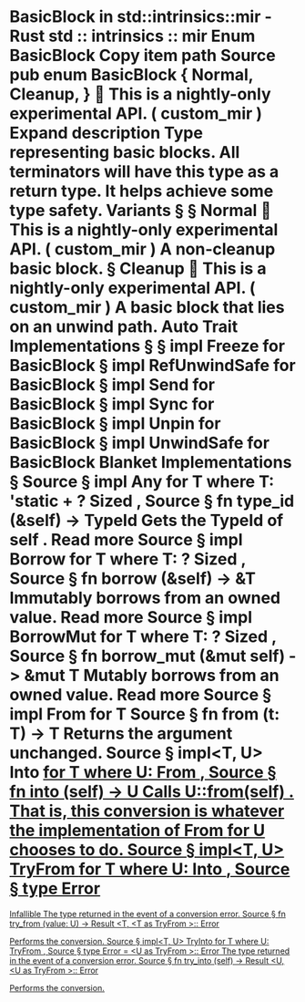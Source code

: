 BasicBlock in std::intrinsics::mir - Rust
std
::
intrinsics
::
mir
Enum
BasicBlock
Copy item path
Source
pub enum BasicBlock {
    Normal,
    Cleanup,
}
🔬
This is a nightly-only experimental API. (
custom_mir
)
Expand description
Type representing basic blocks.
All terminators will have this type as a return type. It helps achieve some type safety.
Variants
§
§
Normal
🔬
This is a nightly-only experimental API. (
custom_mir
)
A non-cleanup basic block.
§
Cleanup
🔬
This is a nightly-only experimental API. (
custom_mir
)
A basic block that lies on an unwind path.
Auto Trait Implementations
§
§
impl
Freeze
for
BasicBlock
§
impl
RefUnwindSafe
for
BasicBlock
§
impl
Send
for
BasicBlock
§
impl
Sync
for
BasicBlock
§
impl
Unpin
for
BasicBlock
§
impl
UnwindSafe
for
BasicBlock
Blanket Implementations
§
Source
§
impl<T>
Any
for T
where
    T: 'static + ?
Sized
,
Source
§
fn
type_id
(&self) ->
TypeId
Gets the
TypeId
of
self
.
Read more
Source
§
impl<T>
Borrow
<T> for T
where
    T: ?
Sized
,
Source
§
fn
borrow
(&self) ->
&T
Immutably borrows from an owned value.
Read more
Source
§
impl<T>
BorrowMut
<T> for T
where
    T: ?
Sized
,
Source
§
fn
borrow_mut
(&mut self) ->
&mut T
Mutably borrows from an owned value.
Read more
Source
§
impl<T>
From
<T> for T
Source
§
fn
from
(t: T) -> T
Returns the argument unchanged.
Source
§
impl<T, U>
Into
<U> for T
where
    U:
From
<T>,
Source
§
fn
into
(self) -> U
Calls
U::from(self)
.
That is, this conversion is whatever the implementation of
From
<T> for U
chooses to do.
Source
§
impl<T, U>
TryFrom
<U> for T
where
    U:
Into
<T>,
Source
§
type
Error
=
Infallible
The type returned in the event of a conversion error.
Source
§
fn
try_from
(value: U) ->
Result
<T, <T as
TryFrom
<U>>::
Error
>
Performs the conversion.
Source
§
impl<T, U>
TryInto
<U> for T
where
    U:
TryFrom
<T>,
Source
§
type
Error
= <U as
TryFrom
<T>>::
Error
The type returned in the event of a conversion error.
Source
§
fn
try_into
(self) ->
Result
<U, <U as
TryFrom
<T>>::
Error
>
Performs the conversion.